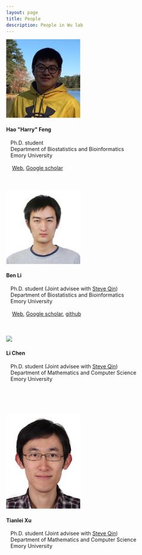 ```yaml
---
layout: page
title: People
description: People in Wu lab
---
```


<div class="container">

<!-- Hao Feng -->
<div class="row-fluid">

  <div class="span2">
	<img src="../assets/pics/HarryFeng.jpg" width="200" />
  </div>
  
  <div class="span5">
  <h4>Hao "Harry" Feng</h4>
   Ph.D. student<br />
   Department of Biostatistics and Bioinformatics<br />
   Emory University<br /><br />
   
	<a href="https://sites.google.com/site/haoharryfeng/">Web</a>, 
 <a href="https://scholar.google.com/citations?user=YGFvJjwAAAAJ&hl=en">Google scholar</a> 
<br /><br /><br /><br />
   </div>

</div>

<!-- Ben Li -->
<div class="row-fluid">

  <div class="span2">
	<img src="../assets/pics/BenLi.jpg" width="200" />
  </div>
  
  <div class="span5">
  <h4>Ben Li</h4>
   Ph.D. student (Joint advisee with <a href="https://sph.emory.edu/faculty/profile/#!ZQIN4">Steve Qin</a>)<br />
   Department of Biostatistics and Bioinformatics<br />
   Emory University<br /><br />
   
	<a href="https://benliemory.github.io/">Web</a>, 
 <a href="https://scholar.google.com/citations?user=nDSGBakAAAAJ&hl=en">Google scholar</a>, 
 <a href="https://github.com/benliemory">github</a>
<br /><br /><br /><br />
   </div>

</div>


<!-- Li Chen -->
<div class="row-fluid">

  <div class="span2">
	<img src="../assets/pics/LiChen.jpg" width="200" />
  </div>
  
  <div class="span5">
  <h4>Li Chen</h4>
   Ph.D. student (Joint advisee with <a href="https://sph.emory.edu/faculty/profile/#!ZQIN4">Steve Qin</a>)<br />
   Department of Mathematics and Computer Science<br />
   Emory University<br /><br />
   
<br /><br /><br /><br />
   </div>

</div>

<!-- Tianlei -->
<div class="row-fluid">

  <div class="span2">
	<img src="../assets/pics/Tianlei.jpg" width="200" />
  </div>
  
  <div class="span5">
  <h4>Tianlei Xu</h4>
   Ph.D. student (Joint advisee with <a href="https://sph.emory.edu/faculty/profile/#!ZQIN4">Steve Qin</a>)<br />
   Department of Mathematics and Computer Science<br />
   Emory University<br /><br />
   
<br /><br /><br /><br />
   </div>

</div>

</div>

    
